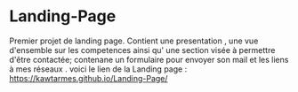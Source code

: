 # Landing-Page
Premier projet de landing page. 
Contient une presentation , une vue d'ensemble sur les competences ainsi qu' une section visée à permettre d'être contactée; contenane un formulaire pour envoyer son mail et les liens à mes réseaux .
voici le lien de la Landing page : https://kawtarmes.github.io/Landing-Page/ 
